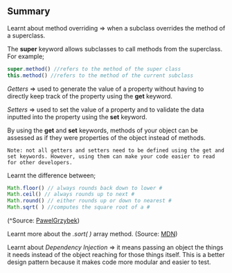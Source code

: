 ## Summary 

Learnt about method overriding => when a subclass overrides the method of a superclass. 

The __super__ keyword allows subclasses to call methods from the superclass. For example; 

```javascript
super.method() //refers to the method of the super class 
this.method() //refers to the method of the current subclass 
```

_Getters_ => used to generate the value of a property without having to directly keep track of the property using the __get__ keyword.

_Setters_ => used to set the value of a property and to validate the data inputted into the property using the __set__ keyword.

By using the __get__ and __set__ keywords, methods of your object can be assessed as if they were properties of the object instead of methods.

    Note: not all getters and setters need to be defined using the get and set keywords. However, using them can make your code easier to read for other developers.

Learnt the difference between;

```javascript
Math.floor() // always rounds back down to lower #
Math.ceil() // always rounds up to next #
Math.round() // either rounds up or down to nearest #
Math.sqrt( ) //computes the square root of a #
```

(^Source: [PawelGrzybek](https://pawelgrzybek.com/rounding-and-truncating-numbers-in-javascript/))

Learnt more about the _.sort( )_ array method. (Source: [MDN](https://developer.mozilla.org/en-US/docs/Web/JavaScript/Reference/Global_Objects/Array/sort))

Learnt about _Dependency Injection_ => it means passing an object the things it needs instead of the object reaching for those things itself. This is a better design pattern because it makes code more modular and easier to test.